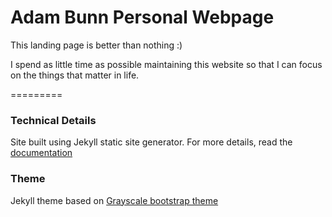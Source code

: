 Adam Bunn Personal Webpage
=========================

This landing page is better than nothing :) 

I spend as little time as possible maintaining this website so that I can focus on the things that matter in life.


=========
### Technical Details
Site built using Jekyll static site generator. For more details, read the [documentation](http://jekyllrb.com/)

### Theme
Jekyll theme based on [Grayscale bootstrap theme ](http://ironsummitmedia.github.io/startbootstrap-grayscale/)
